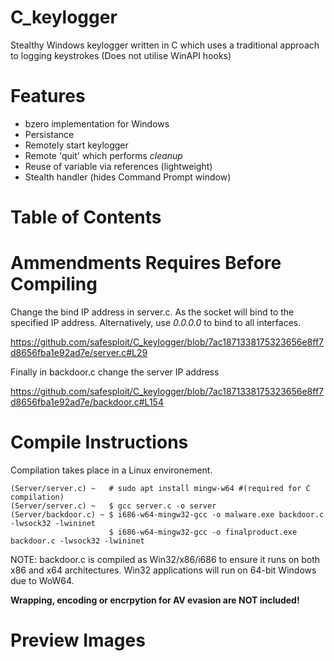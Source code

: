 # C_keylogger
Stealthy Windows keylogger written in C which uses a traditional approach to logging keystrokes (Does not utilise WinAPI hooks)

# Features

- bzero implementation for Windows
- Persistance 
- Remotely start keylogger
- Remote 'quit' which performs _cleanup_
- Reuse of variable via references (lightweight)
- Stealth handler (hides Command Prompt window)

# Table of Contents


# Ammendments Requires Before Compiling

Change the bind IP address in server.c. As the socket will bind to the specified IP address. Alternatively, use _0.0.0.0_ to bind to all interfaces.

https://github.com/safesploit/C_keylogger/blob/7ac1871338175323656e8ff7d8656fba1e92ad7e/server.c#L29

Finally in backdoor.c change the server IP address

https://github.com/safesploit/C_keylogger/blob/7ac1871338175323656e8ff7d8656fba1e92ad7e/backdoor.c#L154


# Compile Instructions

Compilation takes place in a Linux environement.

    (Server/server.c) ~   # sudo apt install mingw-w64 #(required for C compilation)
    (Server/server.c) ~   $ gcc server.c -o server
    (Server/backdoor.c) ~ $ i686-w64-mingw32-gcc -o malware.exe backdoor.c -lwsock32 -lwininet
                          $ i686-w64-mingw32-gcc -o finalproduct.exe backdoor.c -lwsock32 -lwininet


NOTE: backdoor.c is compiled as Win32/x86/i686 to ensure it runs on both x86 and x64 architectures. 
Win32 applications will run on 64-bit Windows due to WoW64.

**Wrapping, encoding or encrpytion for AV evasion are NOT included!**

# Preview Images
